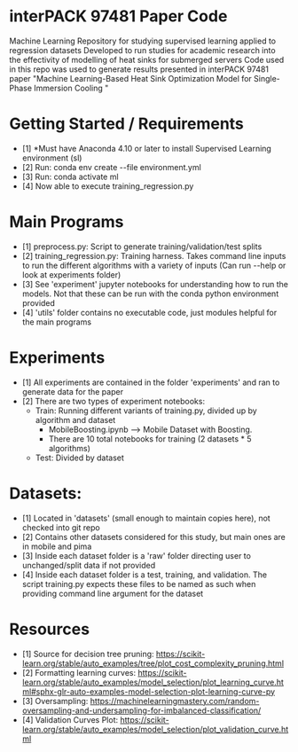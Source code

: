 # interPACK 97481 Paper Code
Machine Learning Repository for studying supervised learning applied to regression datasets
Developed to run studies for academic research into the effectivity of modelling of heat sinks for submerged servers
Code used in this repo was used to generate results presented in interPACK 97481 paper "Machine Learning-Based Heat Sink Optimization Model for Single-Phase Immersion Cooling "

# Getting Started / Requirements
- [1] *Must have Anaconda 4.10 or later to install Supervised Learning environment (sl)
- [2] Run: conda env create --file environment.yml
- [3] Run: conda activate ml
- [4] Now able to execute training_regression.py

# Main Programs
- [1] preprocess.py: Script to generate training/validation/test splits
- [2] training_regression.py: Training harness. Takes command line inputs to run the different algorithms with a variety of inputs (Can run --help or look at experiments folder)
- [3] See 'experiment' jupyter notebooks for understanding how to run the models. Not that these can be run with the conda python environment provided
- [4] 'utils' folder contains no executable code, just modules helpful for the main programs

# Experiments
- [1] All experiments are contained in the folder 'experiments' and ran to generate data for the paper
- [2] There are two types of experiment notebooks:
  - Train: Running different variants of training.py, divided up by algorithm and dataset
    - MobileBoosting.ipynb --> Mobile Dataset with Boosting.
    - There are 10 total notebooks for training (2 datasets * 5 algorithms)
  - Test: Divided by dataset

# Datasets:
- [1] Located in 'datasets' (small enough to maintain copies here), not checked into git repo
- [2] Contains other datasets considered for this study, but main ones are in mobile and pima
- [3] Inside each dataset folder is a 'raw' folder directing user to unchanged/split data if not provided
- [4] Inside each dataset folder is a test, training, and validation. The script training.py expects these files to be named as such when providing command line argument for the dataset

# Resources
- [1] Source for decision tree pruning: https://scikit-learn.org/stable/auto_examples/tree/plot_cost_complexity_pruning.html
- [2] Formatting learning curves: https://scikit-learn.org/stable/auto_examples/model_selection/plot_learning_curve.html#sphx-glr-auto-examples-model-selection-plot-learning-curve-py
- [3] Oversampling: https://machinelearningmastery.com/random-oversampling-and-undersampling-for-imbalanced-classification/
- [4] Validation Curves Plot: https://scikit-learn.org/stable/auto_examples/model_selection/plot_validation_curve.html
